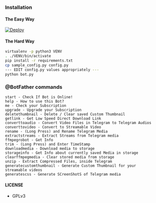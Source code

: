 ### Installation

#### The Easy Way

[![Deploy](https://www.herokucdn.com/deploy/button.svg)](https://heroku.com/deploy)

#### The Hard Way

```sh
virtualenv -p python3 VENV
. ./VENV/bin/activate
pip install -r requirements.txt
cp sample_config.py config.py
--- EDIT config.py values appropriately ---
python bot.py
```

### @BotFather commands

```
start - Check If Bot is Online!
help - How to use this Bot?
me - Check your Subscription
upgrade - Upgrade your Subscription
deletethumbnail - Delete / Clear saved Custom Thumbnail
getlink - Get Low Speed Direct Download Link
converttoaudio - Convert Video Files in Telegram to Telegram Audios
converttovideo - Convert to Streamable Video
rename - (Long Press) and Rename Telegram Media
extractstreams - Extract Streams from Telegram media
ffmpegrobot - Get Info
trim - (Long Press) and Enter TimeStamp
downloadmedia - Download media to storage
storageinfo - Get Info about currently saved Media in storage
clearffmpegmedia - Clear stored media from storage
unzip - Extract Compressed Files, inside Telegram
generatecustomthumbnail - Generate Custom Thumbnail for your streamable videos
generatescss - Generate SCreenShotS of Telegram media
```

#### LICENSE
- GPLv3
